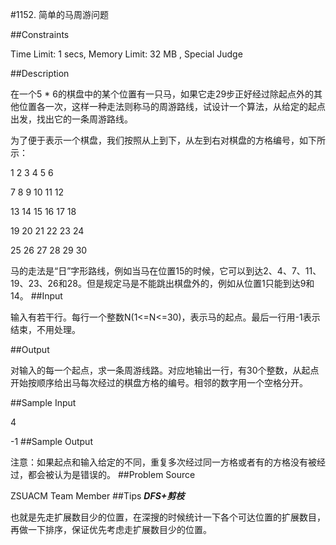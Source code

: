 #1152. 简单的马周游问题

##Constraints

Time Limit: 1 secs, Memory Limit: 32 MB , Special Judge

##Description

在一个5 * 6的棋盘中的某个位置有一只马，如果它走29步正好经过除起点外的其他位置各一次，这样一种走法则称马的周游路线，试设计一个算法，从给定的起点出发，找出它的一条周游路线。

为了便于表示一个棋盘，我们按照从上到下，从左到右对棋盘的方格编号，如下所示：

1     2     3       4     5     6

7     8     9       10    11       12

13    14       15    16       17    18

19    20       21    22       23    24

25    26       27    28       29    30

马的走法是“日”字形路线，例如当马在位置15的时候，它可以到达2、4、7、11、19、23、26和28。但是规定马是不能跳出棋盘外的，例如从位置1只能到达9和14。
##Input

输入有若干行。每行一个整数N(1<=N<=30)，表示马的起点。最后一行用-1表示结束，不用处理。

##Output

对输入的每一个起点，求一条周游线路。对应地输出一行，有30个整数，从起点开始按顺序给出马每次经过的棋盘方格的编号。相邻的数字用一个空格分开。

##Sample Input

4

-1
##Sample Output

注意：如果起点和输入给定的不同，重复多次经过同一方格或者有的方格没有被经过，都会被认为是错误的。
##Problem Source

ZSUACM Team Member
##Tips
***DFS+剪枝***

也就是先走扩展数目少的位置，在深搜的时候统计一下各个可达位置的扩展数目，再做一下排序，保证优先考虑走扩展数目少的位置。
